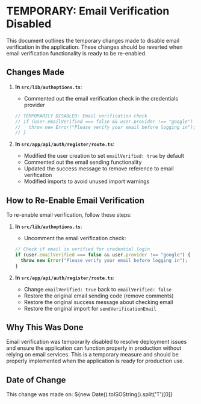 # TEMPORARY: Email Verification Disabled

This document outlines the temporary changes made to disable email verification in the application. These changes should be reverted when email verification functionality is ready to be re-enabled.

## Changes Made

1. **In `src/lib/authoptions.ts`**:
   - Commented out the email verification check in the credentials provider
   ```javascript
   // TEMPORARILY DISABLED: Email verification check
   // if (user.emailVerified === false && user.provider !== "google") {
   //   throw new Error("Please verify your email before logging in");
   // }
   ```

2. **In `src/app/api/auth/register/route.ts`**:
   - Modified the user creation to set `emailVerified: true` by default
   - Commented out the email sending functionality
   - Updated the success message to remove reference to email verification
   - Modified imports to avoid unused import warnings

## How to Re-Enable Email Verification

To re-enable email verification, follow these steps:

1. **In `src/lib/authoptions.ts`**:
   - Uncomment the email verification check:
   ```javascript
   // Check if email is verified for credential login
   if (user.emailVerified === false && user.provider !== "google") {
     throw new Error("Please verify your email before logging in");
   }
   ```

2. **In `src/app/api/auth/register/route.ts`**:
   - Change `emailVerified: true` back to `emailVerified: false`
   - Restore the original email sending code (remove comments)
   - Restore the original success message about checking email
   - Restore the original import for `sendVerificationEmail`

## Why This Was Done

Email verification was temporarily disabled to resolve deployment issues and ensure the application can function properly in production without relying on email services. This is a temporary measure and should be properly implemented when the application is ready for production use.

## Date of Change

This change was made on: ${new Date().toISOString().split('T')[0]}
